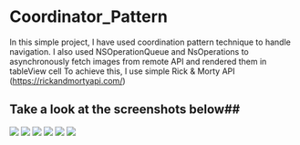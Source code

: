 # Coordinator_Pattern
In this simple project, I have used coordination pattern technique to handle navigation. I also used NSOperationQueue and NsOperations to asynchronously fetch images from remote API and rendered them in tableView cell
To achieve this, I use simple Rick & Morty API (https://rickandmortyapi.com/)
## Take a look at the screenshots below##

![](/Screenshots/R_Mshot.png)
![](Screenshots/0.jpg)
![](Screenshots/1.jpg)
![](Screenshots/2.jpg)
![](Screenshots/3.jpg)
![](Screenshots/4.jpg)
